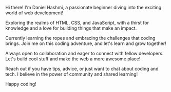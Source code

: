 Hi there! I'm Daniel Hashmi, a passionate beginner diving into the exciting world of web development!

Exploring the realms of HTML, CSS, and JavaScript, with a thirst for knowledge and a love for building things that make an impact.

Currently learning the ropes and embracing the challenges that coding brings. Join me on this coding adventure, and let's learn and grow together!

Always open to collaboration and eager to connect with fellow developers. Let's build cool stuff and make the web a more awesome place!

Reach out if you have tips, advice, or just want to chat about coding and tech. I believe in the power of community and shared learning!

Happy coding!
